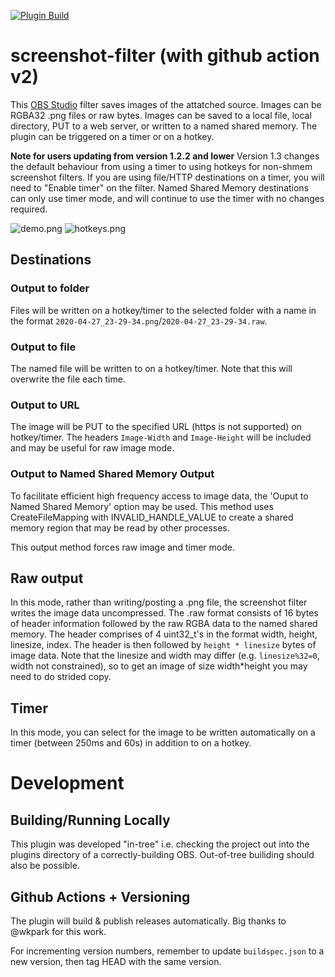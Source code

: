 [![Plugin Build](https://github.com/OFox213/obs-screenshot-plugin-master/actions/workflows/main.yml/badge.svg)](https://github.com/OFox213/obs-screenshot-plugin-master/actions/workflows/main.yml)

# screenshot-filter (with github action v2)
This [OBS Studio](https://obsproject.com) filter saves images of the attatched source. Images can be RGBA32 .png files or raw bytes. Images can be saved to a local file, local directory, PUT to a web server, or written to a named shared memory. The plugin can be triggered on a timer or on a hotkey.

**Note for users updating from version 1.2.2 and lower**
Version 1.3 changes the default behaviour from using a timer to using hotkeys for non-shmem screenshot filters. If you are using file/HTTP destinations on a timer, you will need to "Enable timer" on the filter.
Named Shared Memory destinations can only use timer mode, and will continue to use the timer with no changes required.

![demo.png](https://raw.githubusercontent.com/synap5e/obs-screenshot-plugin/readme-images/demo.png) 
![hotkeys.png](https://raw.githubusercontent.com/synap5e/obs-screenshot-plugin/readme-images/hotkeys.png) 

## Destinations

### Output to folder
Files will be written on a hotkey/timer to the selected folder with a name in the format `2020-04-27_23-29-34.png`/`2020-04-27_23-29-34.raw`.

### Output to file
The named file will be written to on a hotkey/timer. Note that this will overwrite the file each time.

### Output to URL
The image will be PUT to the specified URL (https is not supported) on hotkey/timer. The headers `Image-Width` and `Image-Height` will be included and may be useful for raw image mode.

### Output to Named Shared Memory Output

To facilitate efficient high frequency access to image data, the 'Ouput to Named Shared Memory' option may be used.
This method uses CreateFileMapping with INVALID_HANDLE_VALUE to create a shared memory region that may be read by other processes.

This output method forces raw image and timer mode.

## Raw output

In this mode, rather than writing/posting a .png file, the screenshot filter writes the image data uncompressed.
The .raw format consists of 16 bytes of header information followed by the raw RGBA data to the named shared memory.
The header comprises of 4 uint32_t's in the format width, height, linesize, index.
The header is then followed by `height * linesize` bytes of image data. 
Note that the linesize and width may differ (e.g. `linesize%32=0`, width not constrained), so to get an image of size width\*height you may need to do strided copy. 

## Timer

In this mode, you can select for the image to be written automatically on a timer (between 250ms and 60s) in addition to on a hotkey.

# Development

## Building/Running Locally
This plugin was developed "in-tree" i.e. checking the project out into the plugins directory of a correctly-building OBS. Out-of-tree builiding should also be possible.

## Github Actions + Versioning
The plugin will build & publish releases automatically. Big thanks to @wkpark for this work.

For incrementing version numbers, remember to update `buildspec.json` to a new version, then tag HEAD with the same version.

